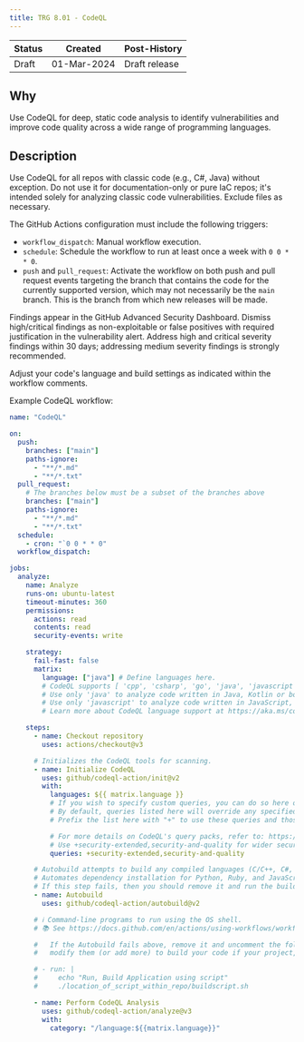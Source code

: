 ```yaml
---
title: TRG 8.01 - CodeQL
---
```


| Status | Created     | Post-History                         |
|--------|-------------|--------------------------------------|
| Draft  | 01-Mar-2024 | Draft release                        |

## Why

Use CodeQL for deep, static code analysis to identify vulnerabilities and improve code quality across a wide range of programming languages.

## Description

Use CodeQL for all repos with classic code (e.g., C#, Java) without exception. Do not use it for documentation-only or pure IaC repos; it's intended solely for analyzing classic code vulnerabilities. Exclude files as necessary.

The GitHub Actions configuration must include the following triggers:

- `workflow_dispatch`: Manual workflow execution.
- `schedule`: Schedule the workflow to run at least once a week with `0 0 * * 0`.
- `push` and `pull_request`: Activate the workflow on both push and pull request events targeting the branch that contains the code for the currently supported version, which may not necessarily be the `main` branch. This is the branch from which new releases will be made.

Findings appear in the GitHub Advanced Security Dashboard. Dismiss high/critical findings as non-exploitable or false positives with required justification in the vulnerability alert. Address high and critical severity findings within 30 days; addressing medium severity findings is strongly recommended.

Adjust your code's language and build settings as indicated within the workflow comments.

Example CodeQL workflow:

```yml
name: "CodeQL"

on:
  push:
    branches: ["main"]
    paths-ignore:
      - "**/*.md"
      - "**/*.txt"
  pull_request:
    # The branches below must be a subset of the branches above
    branches: ["main"]
    paths-ignore:
      - "**/*.md"
      - "**/*.txt"
  schedule:
    - cron: "`0 0 * * 0"
  workflow_dispatch:

jobs:
  analyze:
    name: Analyze
    runs-on: ubuntu-latest
    timeout-minutes: 360
    permissions:
      actions: read
      contents: read
      security-events: write

    strategy:
      fail-fast: false
      matrix:
        language: ["java"] # Define languages here.
        # CodeQL supports [ 'cpp', 'csharp', 'go', 'java', 'javascript', 'python', 'ruby', 'swift' ]
        # Use only 'java' to analyze code written in Java, Kotlin or both
        # Use only 'javascript' to analyze code written in JavaScript, TypeScript or both
        # Learn more about CodeQL language support at https://aka.ms/codeql-docs/language-support

    steps:
      - name: Checkout repository
        uses: actions/checkout@v3

      # Initializes the CodeQL tools for scanning.
      - name: Initialize CodeQL
        uses: github/codeql-action/init@v2
        with:
          languages: ${{ matrix.language }}
          # If you wish to specify custom queries, you can do so here or in a config file.
          # By default, queries listed here will override any specified in a config file.
          # Prefix the list here with "+" to use these queries and those in the config file.

          # For more details on CodeQL's query packs, refer to: https://docs.github.com/en/code-security/code-scanning/automatically-scanning-your-code-for-vulnerabilities-and-errors/configuring-code-scanning#using-queries-in-ql-packs
          # Use +security-extended,security-and-quality for wider security and better code quality.
          queries: +security-extended,security-and-quality

      # Autobuild attempts to build any compiled languages (C/C++, C#, Go, Java, or Swift).
      # Automates dependency installation for Python, Ruby, and JavaScript, optimizing the CodeQL analysis setup.
      # If this step fails, then you should remove it and run the build manually (see below)
      - name: Autobuild
        uses: github/codeql-action/autobuild@v2

      # ℹ️ Command-line programs to run using the OS shell.
      # 📚 See https://docs.github.com/en/actions/using-workflows/workflow-syntax-for-github-actions#jobsjob_idstepsrun

      #   If the Autobuild fails above, remove it and uncomment the following three lines.
      #   modify them (or add more) to build your code if your project, please refer to the EXAMPLE below for guidance.

      # - run: |
      #     echo "Run, Build Application using script"
      #     ./location_of_script_within_repo/buildscript.sh

      - name: Perform CodeQL Analysis
        uses: github/codeql-action/analyze@v3
        with:
          category: "/language:${{matrix.language}}"
```

